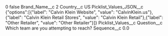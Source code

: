 <?xml version="1.0" encoding="UTF-8"?>
<CustomMetadata xmlns="http://soap.sforce.com/2006/04/metadata" xmlns:xsi="http://www.w3.org/2001/XMLSchema-instance" xmlns:xsd="http://www.w3.org/2001/XMLSchema">
    <label>0</label>
    <protected>false</protected>
    <values>
        <field>Brand_Name__c</field>
        <value xsi:type="xsd:string">2</value>
    </values>
    <values>
        <field>Country__c</field>
        <value xsi:type="xsd:string">US</value>
    </values>
    <values>
        <field>Picklist_Values_JSON__c</field>
        <value xsi:type="xsd:string">{&quot;options&quot;:[{&quot;label&quot;: &quot;Calvin Klein Website&quot;, &quot;value&quot;: &quot;CalvinKlein.us&quot;},{&quot;label&quot;: &quot;Calvin Klein Retail Stores&quot;, &quot;value&quot;: &quot;Calvin Klein Retail&quot;},{&quot;label&quot;: &quot;Other Retailer&quot;, &quot;value&quot;: &quot;Other Retailer&quot;}]}</value>
    </values>
    <values>
        <field>Picklist_Values__c</field>
        <value xsi:nil="true"/>
    </values>
    <values>
        <field>Question__c</field>
        <value xsi:type="xsd:string">Which team are you attempting to reach?</value>
    </values>
    <values>
        <field>Sequence__c</field>
        <value xsi:type="xsd:double">0.0</value>
    </values>
</CustomMetadata>
